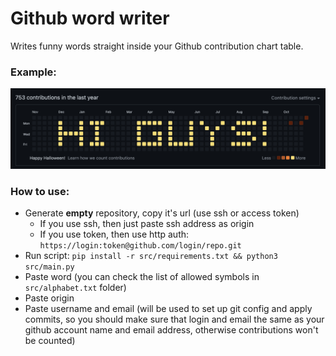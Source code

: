 # Github word writer
Writes funny words straight inside your Github contribution chart table.


### Example:
![Funy word](demo.png)

### How to use:
+ Generate **empty** repository, copy it's url (use ssh or access token)
    + If you use ssh, then just paste ssh address as origin
    + If you use token, then use http auth: `https://login:token@github.com/login/repo.git`
+ Run script: `pip install -r src/requirements.txt && python3 src/main.py`
+ Paste word (you can check the list of allowed symbols in `src/alphabet.txt` folder)
+ Paste origin
+ Paste username and email (will be used to set up git config and apply commits, so you should make sure that login and email the same as your github account name and email address, otherwise contributions won't be counted)
